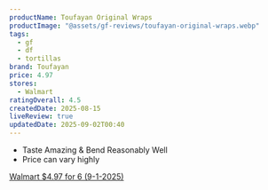 ```yaml
---
productName: Toufayan Original Wraps
productImage: "@assets/gf-reviews/toufayan-original-wraps.webp"
tags:
  - gf
  - df
  - tortillas
brand: Toufayan
price: 4.97
stores:
  - Walmart
ratingOverall: 4.5
createdDate: 2025-08-15
liveReview: true
updatedDate: 2025-09-02T00:40
---
```

- Taste Amazing & Bend Reasonably Well
- Price can vary highly


[Walmart $4.97 for 6 (9-1-2025)](https://www.walmart.com/ip/Toufayan-Gluten-Free-Original-Wraps-11-Oz/21968572)